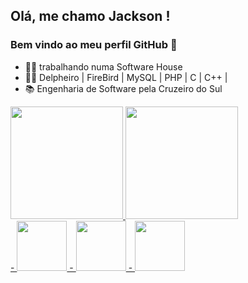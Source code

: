 ## Olá, me chamo Jackson ! 
### Bem vindo ao meu perfil GitHub 👋

- 👨‍💼 trabalhando numa Software House 
- 👨‍💻 Delpheiro | FireBird | MySQL | PHP | C | C++ |
- 📚 Engenharia de Software pela Cruzeiro do Sul

<div>
<a href="https://github.com/JackMenezes">
<img height="180em" src="https://github-readme-stats.vercel.app/api/top-langs/?username=JackMenezes&layout=compact&langs_count=7&theme=dracula"/>
<img height="180em" src="https://github-readme-stats.vercel.app/api?username=JackMenezes&show_icons=true&theme=dracula&include_all_commits=true&count_private=true"/>
</div>
 -
<img height="80em" width="80em" src="https://cdn.jsdelivr.net/gh/devicons/devicon/icons/c/c-original.svg" />
 -
<img height="80em" width="80em" src="https://cdn.jsdelivr.net/gh/devicons/devicon/icons/mysql/mysql-original-wordmark.svg" />    
-
<img height="80em" width="80em" src="https://cdn.jsdelivr.net/gh/devicons/devicon/icons/csharp/csharp-original.svg" />
